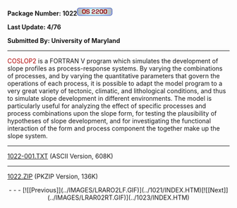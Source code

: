 <x-sas-window top="186" bottom="768" left="28" right="558">



<b>Package Number: 1022</b>![](../IMAGES/OS2200.JPG)


<b>Last Update: 4/76</b>


<b>Submitted By: University of Maryland</b>


&#10;
- - -
<font color="#AF0000">COSLOP2</font> is a FORTRAN V program which
simulates the development of slope profiles as process-response
systems. By varying the combinations of processes, and by varying the
quantitative parameters that govern the operations of each process,
it is possible to adapt the model program to a very great variety of
tectonic, climatic, and lithological conditions, and thus to simulate
slope development in different environments. The model is
particularly useful for analyzing the effect of specific processes
and process combinations upon the slope form, for testing the
plausibility of hypotheses of slope development, and for
investigating the functional interaction of the form and process
component the together make up the slope system.


&#10;
- - -
[1022-001.TXT](1022-001.TXT)
(ASCII Version, 608K)


&#10;
- - -
[1022.ZIP](1022.ZIP)
(PKZIP Version, 136K)

<center>
- - -
[![[Previous]](../IMAGES/LRARO2LF.GIF)](../1021/INDEX.HTM)[![[Next]](../IMAGES/LRAR02RT.GIF)](../1023/INDEX.HTM)
</center>


</x-sas-window>